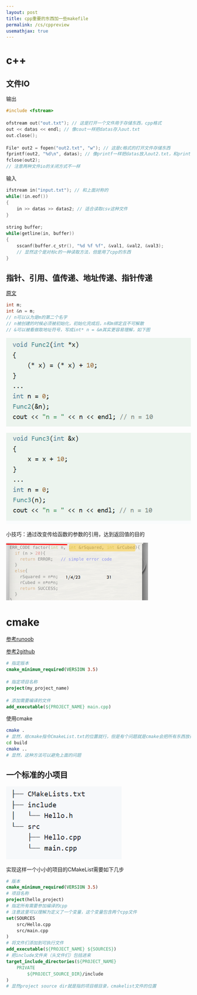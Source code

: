 ```yaml
---
layout: post
title: cpp重要的东西加一些makefile
permalink: /cs/cppreview
usemathjax: true
---
```


# c++

## 文件IO

输出

```cpp
#include <fstream>

ofstream out("out.txt"); // 这是打开一个文件用于存储东西，cpp格式
out << datas << endl; // 像cout一样把datas存入out.txt
out.close();

File* out2 = fopen("out2.txt", "w"); // 这是c格式的打开文件存储东西
fprintf(out2, "%d\n", datas); // 像printf一样把datas放入out2.txt，和printf不一样的是这里要指定文件指针
fclose(out2);
// 注意两种文件io的关闭方式不一样
```

输入

```cpp
ifstream in("input.txt"); // 和上面对称的
while(!in.eof())
{
	in >> datas >> datas2; // 适合读取csv这种文件
}

string buffer;
while(getline(in, buffer))
{
    sscanf(buffer.c_str(), "%d %f %f", &val1, &val2, &val3);
    // 显然这个是对标c的一种读取方法，但是用了cpp的东西
}
```

## 指针、引用、值传递、地址传递、指针传递

[原文](https://www.runoob.com/w3cnote/cpp-difference-between-pointers-and-references.html)

```cpp
int m;
int &n = m;
// n可以认为是m的第二个名字
// n被创建的时候必须被初始化，初始化完成后，n和m绑定且不可解散
// &可以被看做取地址符号，写成int* n = &m其实更容易理解，如下图
```

![image-20250311110516712](./img/cppreview/image-20250311110516712.png)

![image-20250311110523392](./img/cppreview/image-20250311110523392.png)

小技巧：通过改变传给函数的参数的引用，达到返回值的目的

![image-20250311113001275](./img/cppreview/image-20250311113001275.png)

# cmake

[参考runoob](https://www.runoob.com/cmake/cmake-basic.html)

[参考2github](https://github.com/ttroy50/cmake-examples/tree/master)

```cmake
# 指定版本
cmake_minimum_required(VERSION 3.5)

# 指定项目名称
project(my_project_name)

# 添加需要编译的文件
add_executable(${PROJECT_NAME} main.cpp)
```

使用cmake

```sh
cmake .
# 显然，给cmake指令CmakeList.txt的位置就行，但是有个问题就是cmake会把所有东西放在执行cmake的地方的地方
cd build
cmake ..
# 显然，这种方法可以避免上面的问题
```

## 一个标准的小项目

![image-20250311173316044](./img/cppreview/image-20250311173316044.png)

实现这样一个小小的项目的CMakeList需要如下几步

```cmake
# 版本
cmake_minimum_required(VERSION 3.5)
# 项目名称
project(hello_project)
# 指定所有需要参加编译的cpp
# 注意这里可以理解为定义了一个变量，这个变量包含两个cpp文件
set(SOURCES
	src/Hello.cpp
	src/main.cpp
)
# 将文件们添加到可执行文件
add_executable(${PROJECT_NAME} ${SOURCES})
# 把include文件夹（头文件们）包括进来
target_include_directories(${PROJECT_NAME}
	PRIVATE
		${PROJECT_SOURCE_DIR}/include
)
# 显然project source dir就是指的项目根目录，cmakelist文件的位置
```


